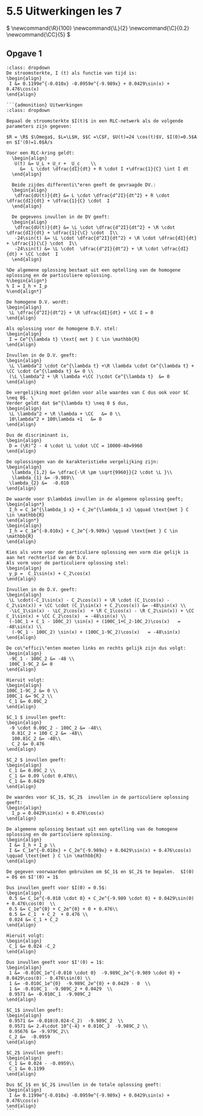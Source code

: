 # 5.5 Uitwerkingen les 7

$
\newcommand{\R}{100}
\newcommand{\L}{2}
\newcommand{\C}{0.2}
\newcommand{\CC}{5}
$

## Opgave 1

````{admonition} Antwoord
:class: dropdown
De stroomsterkte, I (t) als functie van tijd is:
\begin{align}
 I &= 0.1199e^{-0.010x} -0.0959e^{-9.989x} + 0.0429\sin(x) + 0.476\cos(x)
\end{align}

```{admonition} Uitwerkingen
:class: dropdown

Bepaal de stroomsterkte $I(t)$ in een RLC-netwerk als de volgende parameters zijn gegeven:

$R = \R$ $\Omega$, $L=\L$H, $$C =\C$F, $U(t)=24 \cos(t)$V, $I(0)=0.5$A en $I'(0)=1.0$A/s

Voor een RLC-kring geldt:
  \begin{align}
   U(t) &= U_L + U_r +  U_c    \\
     &=  L \cdot \dfrac{dI}{dt} + R \cdot I +\dfrac{1}{C} \int I dt
  \end{align}

  Beide zijdes differenti\"eren geeft de gevraagde DV.:
  \begin{align}
   \dfrac{dU(t)}{dt} &= L \cdot \dfrac{d^2I}{dt^2} + R \cdot \dfrac{dI}{dt} + \dfrac{1}{C} \cdot  I
  \end{align}

  De gegevens invullen in de DV geeft:
  \begin{align}
   \dfrac{dU(t)}{dt} &= \L \cdot \dfrac{d^2I}{dt^2} + \R \cdot \dfrac{dI}{dt} + \dfrac{1}{\C} \cdot  I\\
   -24\sin(t) &= \L \cdot \dfrac{d^2I}{dt^2} + \R \cdot \dfrac{dI}{dt} + \dfrac{1}{\C} \cdot  I\\
   -24\sin(t) &= \L \cdot  \dfrac{d^2I}{dt^2} + \R \cdot \dfrac{dI}{dt} + \CC \cdot  I
  \end{align}

%De algemene oplossing bestaat uit een optelling van de homogene oplossing en de particuliere oplossing.
%\begin{align*}
% I = I_h + I_p
%\end{align*}

De homogene D.V. wordt:
\begin{align}
 \L \dfrac{d^2I}{dt^2} + \R \dfrac{dI}{dt} + \CC I = 0
\end{align}

Als oplossing voor de homogene D.V. stel:
\begin{align}
 I = Ce^{\lambda t} \text{ met } C \in \mathbb{R}
\end{align}

Invullen in de D.V. geeft:
\begin{align}
 \L \lambda^2 \cdot Ce^{\lambda t} +\R \lambda \cdot Ce^{\lambda t} + \CC \cdot Ce^{\lambda t} &= 0 \\
 (\L \lambda^2 + \R \lambda +\CC )\cdot Ce^{\lambda t}  &= 0
\end{align}

De vergelijking moet gelden voor alle waardes van C dus ook voor $C \neq 0$. \
Verder geldt dat $e^{\lambda t} \neq 0 $ dus,
\begin{align}
 \L \lambda^2 + \R \lambda + \CC   &= 0 \\
 10\lambda^2 + 100\lambda +1   &= 0
\end{align}

Dus de discriminant is,
\begin{align}
 D = (\R)^2 - 4 \cdot \L \cdot \CC = 10000-40=9960
\end{align}

De oplossingen van de karakteristieke vergelijking zijn:
\begin{align}
  \lambda_{1,2} &= \dfrac{-\R \pm \sqrt{9960}}{2 \cdot \L }\\
  \lambda_{1} &= -9.989\\
 \lambda_{2} &=  -0.010
\end{align}

De waarde voor $\lambda$ invullen in de algemene oplossing geeft;
\begin{align*}
 I_h = C_1e^{\lambda_1 x} + C_2e^{\lambda_1 x} \qquad \text{met } C \in \mathbb{R}
\end{align*}
\begin{align}
 I_h = C_1e^{-0.010x} + C_2e^{-9.989x} \qquad \text{met } C \in \mathbb{R}
\end{align}

Kies als vorm voor de particuliere oplossing een vorm die gelijk is aan het rechterlid van de D.V.
Als vorm voor de particuliere oplossing stel:
\begin{align}
 y_p =  C_1\sin(x) + C_2\cos(x)
\end{align}

Invullen in de D.V. geeft:
\begin{align}
 \L \cdot(-C_1\sin(x) - C_2\cos(x)) + \R \cdot (C_1\cos(x) - C_2\sin(x)) + \CC \cdot (C_1\sin(x) + C_2\cos(x)) &= -48\sin(x) \\
 -\LC_1\sin(x) - \LC_2\cos(x)  + \R C_1\cos(x) - \R C_2\sin(x)) + \CC C_1\sin(x) + \CC C_2\cos(x)  = -48\sin(x) \\
 (-10C_1 + C_1 - 100C_2) \sin(x) + (100C_1+C_2-10C_2)\cos(x)   = -48\sin(x) \\
  (-9C_1 - 100C_2) \sin(x) + (100C_1-9C_2)\cos(x)   = -48\sin(x)
\end{align}

De co\"effici\"enten moeten links en rechts gelijk zijn dus volgt:
\begin{align}
 -9C_1 - 100C_2 &= -48 \\
 100C_1-9C_2 &= 0
\end{align}

Hieruit volgt:
\begin{align}
100C_1-9C_2 &= 0 \\
100C_1 &= 9C_2 \\
 C_1 &= 0.09C_2
\end{align}

$C_1 $ invullen geeft:
\begin{align}
 -9 \cdot 0.09C_2 - 100C_2 &= -48\\
  0.81C_2 + 100 C_2 &= -48\\
  100.81C_2 &= -48\\
  C_2 &= 0.476
\end{align}

$C_2 $ invullen geeft:
\begin{align}
 C_1 &= 0.09C_2 \\
 C_1 &= 0.09 \cdot 0.476\\
 C_1 &= 0.0429
\end{align}

De waardes voor $C_1$, $C_2$  invullen in de particuliere oplossing geeft:
\begin{align}
  I_p = 0.0429\sin(x) + 0.476\cos(x)
\end{align}

De algemene oplossing bestaat uit een optelling van de homogene oplossing en de particuliere oplossing.
\begin{align}
 I &= I_h + I_p \\
 I &= C_1e^{-0.010x} + C_2e^{-9.989x} + 0.0429\sin(x) + 0.476\cos(x)   \qquad \text{met } C \in \mathbb{R}
\end{align}

De gegeven voorwaarden gebruiken om $C_1$ en $C_2$ te bepalen.  $I(0) = 0$ en $I'(0) = 1$

Dus invullen geeft voor $I(0) = 0.5$:
\begin{align}
 0.5 &= C_1e^{-0.010 \cdot 0} + C_2e^{-9.989 \cdot 0} + 0.0429\sin(0) + 0.476\cos(0)  \\
 0.5 &= C_1e^{0} + C_2e^{0} + 0 + 0.476\\
 0.5 &= C_1  + C_2  + 0.476 \\
 0.024 &= C_1 + C_2
\end{align}

Hieruit volgt:
\begin{align}
 C_1 &= 0.024 -C_2
\end{align}

Dus invullen geeft voor $I'(0) = 1$:
\begin{align}
 1 &= -0.010C_1e^{-0.010 \cdot 0}  -9.989C_2e^{-9.989 \cdot 0} + 0.0429\cos(0) - 0.476\sin(0) \\
 1 &= -0.010C_1e^{0}  -9.989C_2e^{0} + 0.0429 - 0  \\
 1 &= -0.010C_1  -9.989C_2 + 0.0429  \\
 0.9571 &= -0.010C_1  -9.989C_2
\end{align}

$C_1$ invullen geeft:
\begin{align}
 0.9571 &= -0.010(0.024-C_2)  -9.989C_2  \\
 0.9571 &= 2.4\cdot 10^{-4} + 0.010C_2  -9.989C_2 \\
 0.95676 &= -9.979C_2\\
 C_2 &=  -0.0959
\end{align}

$C_2$ invullen geeft:
\begin{align}
 C_1 &= 0.024 - -0.0959\\
 C_1 &= 0.1199
\end{align}

Dus $C_1$ en $C_2$ invullen in de totale oplossing geeft:
\begin{align}
 I &= 0.1199e^{-0.010x} -0.0959e^{-9.989x} + 0.0429\sin(x) + 0.476\cos(x)
\end{align}
```
````